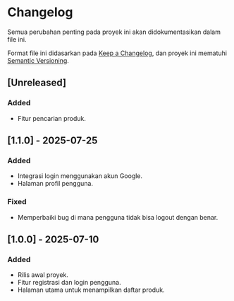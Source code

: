 # Changelog

Semua perubahan penting pada proyek ini akan didokumentasikan dalam file ini.

Format file ini didasarkan pada [Keep a Changelog](https://keepachangelog.com/en/1.0.0/), dan proyek ini mematuhi [Semantic Versioning](https://semver.org/spec/v2.0.0.html).

## [Unreleased]

### Added
-   Fitur pencarian produk.

## [1.1.0] - 2025-07-25

### Added
-   Integrasi login menggunakan akun Google.
-   Halaman profil pengguna.

### Fixed
-   Memperbaiki bug di mana pengguna tidak bisa logout dengan benar.

## [1.0.0] - 2025-07-10

### Added
-   Rilis awal proyek.
-   Fitur registrasi dan login pengguna.
-   Halaman utama untuk menampilkan daftar produk.